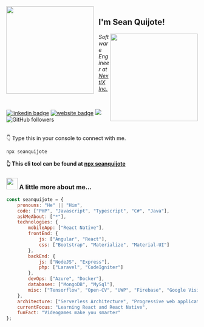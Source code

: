 <img align='left' src="https://media.giphy.com/media/Nx0rz3jtxtEre/giphy.gif" width="230" style="padding-right: 10px;">
<h2 style="padding-top: -20px;">
    I'm Sean Quijote!
    <!-- <img src="https://media.giphy.com/media/fHFY9R9aP76BPF5Fso/giphy.gif" width="30"> -->
</h2>
<img align='right' src="https://media.giphy.com/media/M9gbBd9nbDrOTu1Mqx/giphy.gif" width="230">
<p>
    <em>
        Software Engineer at 
        <a href="https://www.nextixsystems.com/">NextIX Inc.</a>
        <!-- <img src="https://media.giphy.com/media/ZEUODEtQiUZWGg6IHR/giphy.gif" width="30" style="position: absolute;"> -->
    </em>
</p>
<br />

[![linkedin badge](https://img.shields.io/badge/Sean_Quijote-blue?style=flat&logo=linkedin)](https://www.linkedin.com/in/seanquijote/)
[![website badge](https://img.shields.io/badge/Website-30302f?style=flat&logo=angular)](https://seanquijote.github.io/)
![](https://visitor-badge.glitch.me/badge?page_id=seanquijote.seanquijote)
![GitHub followers](https://img.shields.io/github/followers/seanquijote?label=Follow&style=social)


<br/>
👇 Type this in your console to connect with me.

```bash
npx seanquijote
```
**👆 This cli tool can be found at [npx seanquijote](https://github.com/seanquijote/npx-card)**

### <img src="https://media.giphy.com/media/fHFY9R9aP76BPF5Fso/giphy.gif" width="30"> A little more about me... 

```javascript
const seanquijote = {
    pronouns: "He" || "Him",
    code: ["PHP", "Javascript", "Typescript", "C#", "Java"],
    askMeAbout: ["*"],
    technologies: {
        mobileApp: ["React Native"],
        frontEnd: {
            js: ["Angular", "React"],
            css: ["Bootstrap", "Materialize", "Material-UI"]
        },
        backEnd: {
            js: ["NodeJS", "Express"],
            php: ["Laravel", "CodeIgniter"]
        },
        devOps: ["Azure", "Docker"],
        databases: ["MongoDB", "MySql"],
        misc: ["Tensorflow", "Open-CV", "UWP", "Firebase", "Google Vision API", "SVN"]
    },
    architecture: ["Serverless Architecture", "Progressive web applications", "Single page applications"],
    currentFocus: "Learning React and React Native",
    funFact: "Videogames make you smarter"
};
```